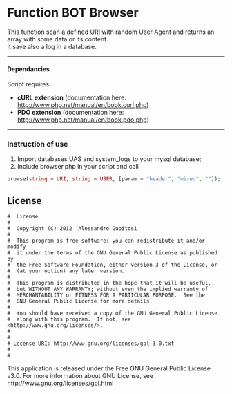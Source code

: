 # Function BOT Browser
This function scan a defined URI with random User Agent and returns an array with some data or its content.  
It save also a log in a database.  

----

#### Dependancies
Script requires:
* **cURL extension** (documentation here: http://www.php.net/manual/en/book.curl.php)
* **PDO extension** (documentation here: http://www.php.net/manual/en/book.pdo.php)

----

### Instruction of use
1. Import databases UAS and system_logs to your mysql database;
2. Include browser.php in your script and call
```Php
browse(string = URI, string = USER, [param = "header", "mixed", ""]);
```



## License
    #  License
    #  
    #  Copyright (C) 2012  Alessandro Gubitosi
    #  
    #  This program is free software: you can redistribute it and/or modify
    #  it under the terms of the GNU General Public License as published by
    #  the Free Software Foundation, either version 3 of the License, or
    #  (at your option) any later version.
    #  
    #  This program is distributed in the hope that it will be useful,
    #  but WITHOUT ANY WARRANTY; without even the implied warranty of
    #  MERCHANTABILITY or FITNESS FOR A PARTICULAR PURPOSE.  See the
    #  GNU General Public License for more details.
    #  
    #  You should have received a copy of the GNU General Public License
    #  along with this program.  If not, see <http://www.gnu.org/licenses/>.
    #
    #
    # Lecense URI: http://www.gnu.org/licenses/gpl-3.0.txt
    #
    #    

This application is released under the Free GNU General Public License v3.0.
For more information about GNU License, see http://www.gnu.org/licenses/gpl.html